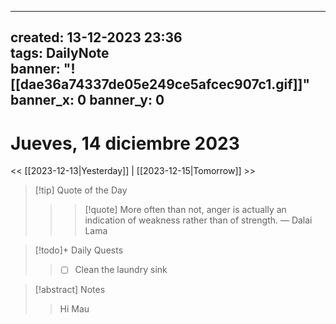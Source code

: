 
---
created: 13-12-2023 23:36  
tags: DailyNote  
banner: "![[dae36a74337de05e249ce5afcec907c1.gif]]"
banner_x: 0 
banner_y: 0
---


# Jueves, 14 diciembre 2023

<< [[2023-12-13|Yesterday]] | [[2023-12-15|Tomorrow]] >>
> [!tip] Quote of the Day  
> > > [!quote] More often than not, anger is actually an indication of weakness rather than of strength.
> — Dalai Lama

> [!todo]+ Daily Quests  
> > - [ ]  Clean the laundry sink

> [!abstract] Notes  
>> Hi Mau